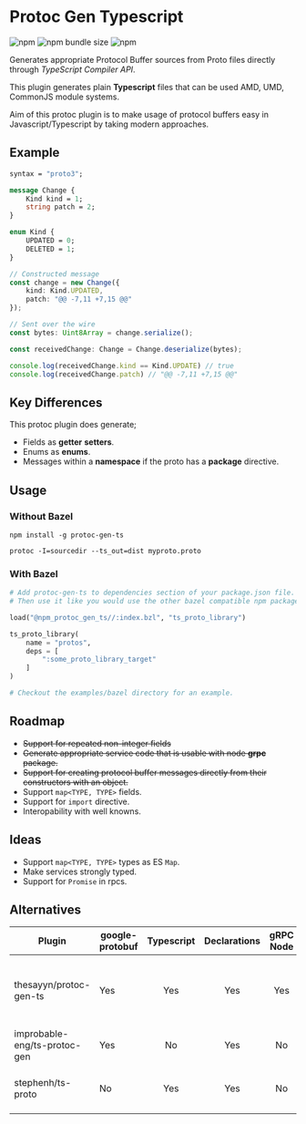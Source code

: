 # Protoc Gen Typescript 

![npm](https://img.shields.io/npm/v/protoc-gen-ts)
![npm bundle size](https://img.shields.io/bundlephobia/min/protoc-gen-ts)
![npm](https://img.shields.io/npm/dm/protoc-gen-ts)

Generates appropriate Protocol Buffer sources from Proto files directly through _TypeScript Compiler API_.

This plugin generates plain **Typescript** files that can be used AMD, UMD, CommonJS module systems.

Aim of this protoc plugin is to make usage of protocol buffers easy in Javascript/Typescript by taking modern approaches.

## Example

```proto
syntax = "proto3";

message Change {
    Kind kind = 1;
    string patch = 2;
}

enum Kind {
    UPDATED = 0;
    DELETED = 1;
}
```


```typescript
// Constructed message
const change = new Change({
    kind: Kind.UPDATED,
    patch: "@@ -7,11 +7,15 @@"
});

// Sent over the wire
const bytes: Uint8Array = change.serialize();

const receivedChange: Change = Change.deserialize(bytes);

console.log(receivedChange.kind == Kind.UPDATE) // true
console.log(receivedChange.patch) // "@@ -7,11 +7,15 @@"

```


## Key Differences

This protoc plugin does generate;

- Fields as **getter** **setters**.
- Enums as **enums**.
- Messages within a **namespace** if the proto has a **package** directive.


## Usage

### Without Bazel
```properties
npm install -g protoc-gen-ts

protoc -I=sourcedir --ts_out=dist myproto.proto
```
### With Bazel
```py
# Add protoc-gen-ts to dependencies section of your package.json file.
# Then use it like you would use the other bazel compatible npm packages.

load("@npm_protoc_gen_ts//:index.bzl", "ts_proto_library")

ts_proto_library(
    name = "protos",
    deps = [
        ":some_proto_library_target"
    ]
)

# Checkout the examples/bazel directory for an example.
```

## Roadmap

- <s>Support for repeated non-integer fields</s>
- <s>Generate appropriate service code that is usable with node **grpc** package.</s>
- <s>Support for creating protocol buffer messages directly from their constructors with an object.</s>
- Support `map<TYPE, TYPE>` fields.
- Support for `import` directive.
- Interopability with well knowns.


## Ideas
- Support `map<TYPE, TYPE>` types as ES `Map`.
- Make services strongly typed.
- Support for `Promise` in rpcs.


## Alternatives

| Plugin | google-protobuf | Typescript | Declarations | gRPC Node | gRPC Web | ES6 Support | Notes |
|------------------------------|-----------------|:----------:|:------------:|:---------:|:--------:|:-----------:|:-----------------------------------------------------------------------------------------------------------------------------------:|
| thesayyn/protoc-gen-ts | Yes | Yes | Yes | Yes | Partial | Yes | The generated messages are compatible with ever-green browsers.<br>However, you might need to use third-party packages to use rpcs. |
| improbable-eng/ts-protoc-gen | Yes | No | Yes | No | Yes | Partial | Drawback: You can't bundle generated files with rollup since<br>they are not >= ES6 compatible. |
| stephenh/ts-proto | No | Yes | Yes | No | No | Yes | There is no support for rpcs.<br>See: https://github.com/stephenh/ts-proto/issues/2 |
